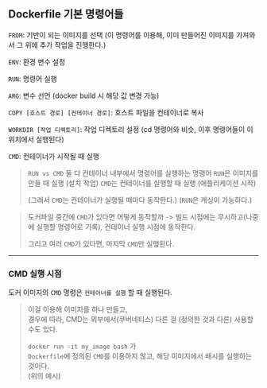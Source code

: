 ## Dockerfile 기본 명령어들

`FROM`: 기반이 되는 이미지를 선택
(이 명령어를 이용해, 이미 만들어진 이미지를 가져와서 그 위에 추가 작업을 진행한다.)

`ENV`: 환경 변수 설정

`RUN`: 명령어 실행

`ARG`: 변수 선언
(docker build 시 해당 값 변경 가능)

`COPY [호스트 경로] [컨테이너 경로]`: 호스트 파일을 컨테이너로 복사

`WORKDIR [작업 디렉토리]`: 작업 디렉토리 설정 (cd 명령어와 비슷, 이후 명령어들이 이 위치에서 실행된다)

`CMD`: 컨테이너가 시작될 때 실행



> `RUN vs CMD`
> 둘 다 컨테이너 내부에서 명령어를 실행하는 명령어
> `RUN`은 이미지를 만들 때 실행 (설치 작업)
> `CMD`는 컨테이너를 실행할 때 실행 (애플리케이션 시작)
> 
> (그래서 `CMD`는 컨테이너가 실행될 때마다 동작한다.)
> (`RUN`은 캐싱이 가능하다.)



> 도커파일 중간에 `CMD`가 있다면 어떻게 동작할까
> -> 빌드 시점에는 무시하고(나중에 실행할 명령어로 기록), 컨테이너 실행 시점에 동작한다.
> 
> 그리고 여러 `CMD`가 있다면, 마지막 `CMD`만 실행된다.

---

### CMD 실행 시점

도커 이미지의 `CMD` 명령은 `컨테이너를 실행` 할 때 실행된다.

> 이걸 이용해 이미지를 하나 만들고,  
> 경우에 따라, CMD는 외부에서(쿠버네티스) 다른 걸 (정의한 것과 다른) 사용할 수도 있다.
>
> `docker run -it my_image bash` 가  
> `Dockerfile`에 정의된 `CMD`를 이용하지 않고, 해당 이미지에서 배시를 실행하는 것이다.  
> (위의 예시)